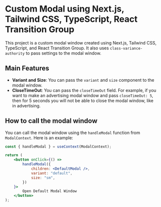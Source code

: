 # Custom Modal using Next.js, Tailwind CSS, TypeScript, React Transition Group

This project is a custom modal window created using Next.js, Tailwind CSS, TypeScript, and React Transition Group. It also uses `class-variance-authority` to pass settings to the modal window.

## Main Features

- **Variant and Size**: You can pass the `variant` and `size` component to the modal window.
- **CloseTimeOut**: You can pass the `closeTimeOut` field. For example, if you want to make an advertising modal window and pass `closeTimeOut: 5`, then for 5 seconds you will not be able to close the modal window, like in advertising.

## How to call the modal window

You can call the modal window using the `handleModal` function from `ModalContext`. Here is an example:

```jsx
const { handleModal } = useContext(ModalContext);

return (
    <button onClick={() =>
        handleModal({
            children: <DefaultModal />,
            variant: "default",
            size: "sm",
        })
    }>
        Open Default Modal Window
    </button>
);
